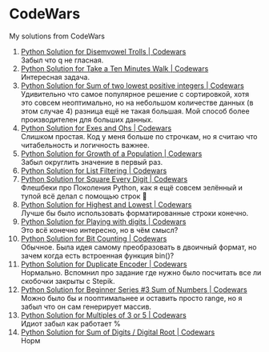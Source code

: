 # CodeWars
My solutions from CodeWars

1. [Python Solution for Disemvowel Trolls | Codewars](https://www.codewars.com/kata/reviews/54587841888e98707300020b/groups/6778751447190b78a11116dd)<br>Забыл что q не гласная.
2. [Python Solution for Take a Ten Minutes Walk | Codewars](https://www.codewars.com/kata/reviews/550ae9e6ea63943752000274/groups/6778784ebc3cc7a935b91b10)<br>Интересная задача.
3. [Python Solution for Sum of two lowest positive integers | Codewars](https://www.codewars.com/kata/reviews/57a075cf8ac8e75966000109/groups/58a1752abe43565bbc0002ab)<br>Удивительно что самое популярное решение с сортировкой, хотя это совсем неоптимально, но на небольшом количестве данных (в этом случае 4) разница ещё не такая большая. Мой способ более производителен для больших данных.
4. [Python Solution for Exes and Ohs | Codewars](https://www.codewars.com/kata/reviews/5595c5b5998756bf60000099/groups/55ce6db0862b24a59c000070)<br>Слишком простая. Код у меня больше по строчкам, но я считаю что читабельность и логичность важнее.
5. [Python Solution for Growth of a Population | Codewars](https://www.codewars.com/kata/reviews/563b677259afc2b5120000cd/groups/677951e89096b97e0bb8e584)<br>Забыл округлить значение в первый раз.
6. [Python Solution for List Filtering | Codewars](https://www.codewars.com/kata/reviews/53dbd54c3721866025000604/groups/59fe0015a038335911000530)
7. [Python Solution for Square Every Digit | Codewars](https://www.codewars.com/kata/reviews/546e2568b03326a88e000022/groups/549b20e11a6114ce25000d34)<br>Флешбеки про Поколения Python, как я ещё совсем зелённый и тупой всё делал с помощью строк 🥴
8. [Python Solution for Highest and Lowest | Codewars](https://www.codewars.com/kata/reviews/5557d51de2da64b93200001b/groups/55f87ddfb9fb7f325000006d)<br>Лучше бы было использовать форматированные строки конечно.
9. [Python Solution for Playing with digits | Codewars](https://www.codewars.com/kata/reviews/555212a93254791a20000021/groups/61deacd9730a64000122d0f4)<br>Это всё конечно интересно, но в чём смысл?
10. [Python Solution for Bit Counting | Codewars](https://www.codewars.com/kata/reviews/54909b9defb59728f600016f/groups/5f3bb01d92a0ec0001025e2b)<br>Обычное. Была идея самому преобразовать в двоичный формат, но зачем когда есть встроенная функция bin()?
11. [Python Solution for Duplicate Encoder | Codewars](https://www.codewars.com/kata/reviews/55249a95de8b4b5ae2000464/groups/55260ca41d58a2a47e00039c)<br>Нормально. Вспомнил про задание где нужно было посчитать все ли скобочки закрыты с Stepik.
12. [Python Solution for Beginner Series #3 Sum of Numbers | Codewars](https://www.codewars.com/kata/reviews/55f3c250cfbfbde33d000048/groups/560f95e60b8c824835000065)<br>Можно было бы и пооптимальнее и оставить просто range, но я забыл что он сам генерирует массив.
13. [Python Solution for Multiples of 3 or 5 | Codewars](https://www.codewars.com/kata/reviews/54a5ebd237f4350faf00006c/groups/677da6b548f61b56a907e5b2)<br>Идиот забыл как работает %
14. [Python Solution for Sum of Digits / Digital Root | Codewars](https://www.codewars.com/kata/reviews/541c8b5e7e4b4c61e2000153/groups/541dbdc8455dc5e495000583)<br>Норм
